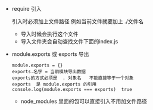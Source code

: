 * require  引入

    引入时必须加上文件路径   例如当前文件就要加上 ./文件名

    * 导入时候会执行这个文件
    * 导入文件夹会自动查找文件下面的index.js

* module.exports   或 exports 导出

    ```
    module.exports = {}
    exports.名字 = 当前模块导出数据
    exports的方式必须是  . 对象名   不能直接等于一个对象
    exports  是 module.exports 的引用
    console.log(module.exports === exports)  true
    ```

    * node_modules 里面的包可以直接引入不用加文件路径